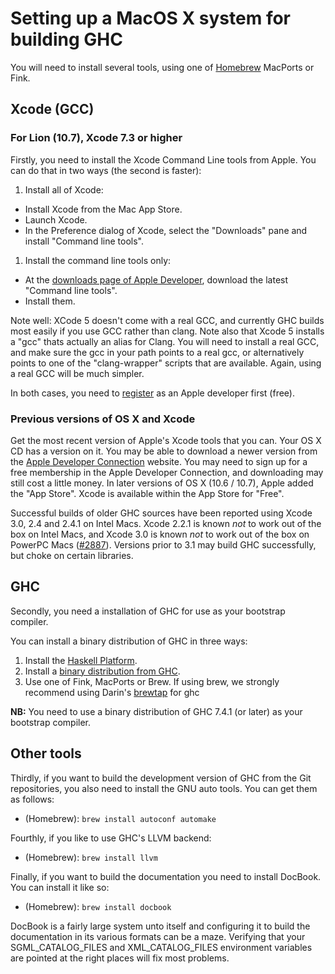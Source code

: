 # Setting up a MacOS X system for building GHC



You will need to install several tools, using one of  [
Homebrew](http://mxcl.github.com/homebrew/)  MacPorts or Fink.


## Xcode (GCC)


### For Lion (10.7), Xcode 7.3 or higher



Firstly, you need to install the Xcode Command Line tools from Apple. You can do that in two ways (the second is faster):


1. Install all of Xcode:

  - Install Xcode from the Mac App Store.
  - Launch Xcode.
  - In the Preference dialog of Xcode, select the "Downloads" pane and install "Command line tools".
1. Install the command line tools only:

  - At the [
    downloads page of Apple Developer](http://developer.apple.com/downloads), download the latest "Command line tools".
  - Install them.


Note well: XCode 5 doesn't come with a real GCC, and currently GHC builds most easily if you use GCC rather than clang. Note also that Xcode 5 installs a "gcc" thats actually an alias for Clang.   You will need to install a real GCC, and make sure the gcc in your path points to a real gcc, or alternatively points to one of the "clang-wrapper" scripts that are available. Again, using a real GCC will be much simpler.



In both cases, you need to [
register](https://developer.apple.com/programs/register/) as an Apple developer first (free).


### Previous versions of OS X and Xcode



Get the most recent version of Apple's Xcode tools that you can. Your OS X CD has a version on it. You may be able to download a newer version from the [
Apple Developer Connection](http://developer.apple.com/tools/xcode) website. You may need to sign up for a free membership in the Apple Developer Connection, and downloading may still cost a little money.  In later versions of OS X (10.6 / 10.7), Apple added the "App Store". Xcode is available within the App Store for "Free".



Successful builds of older GHC sources have been reported using Xcode 3.0, 2.4 and 2.4.1 on Intel Macs. Xcode 2.2.1 is known *not* to work out of the box on Intel Macs, and Xcode 3.0 is known *not* to work out of the box on PowerPC Macs ([\#2887](https://gitlab.staging.haskell.org/ghc/ghc/issues/2887)). Versions prior to 3.1 may build GHC successfully, but choke on certain libraries.


## GHC



Secondly, you need a installation of GHC for use as your bootstrap compiler.



You can install a binary distribution of GHC in three ways:


1. Install the [ Haskell Platform](http://www.haskell.org/platform/).
1. Install a [binary distribution from GHC](http://www.haskell.org/ghc/download).
1. Use one of Fink, MacPorts or Brew.   If using brew, we strongly recommend using Darin's [
  brewtap](https://github.com/darinmorrison/homebrew-haskell)   for ghc


**NB:** You need to use a binary distribution of GHC 7.4.1 (or later) as your bootstrap compiler.


## Other tools



Thirdly, if you want to build the development version of GHC from the Git repositories, you also need to install the GNU auto tools. You can get them as follows:


- (Homebrew): `brew install autoconf automake`


Fourthly, if you like to use GHC's LLVM backend:


- (Homebrew): `brew install llvm`


Finally, if you want to build the documentation you need to install DocBook. You can install it like so:


- (Homebrew): `brew install docbook`


DocBook is a fairly large system unto itself and configuring it to build the documentation in its various formats can be a maze. Verifying that your SGML\_CATALOG\_FILES and XML\_CATALOG\_FILES environment variables are pointed at the right places will fix most problems.



